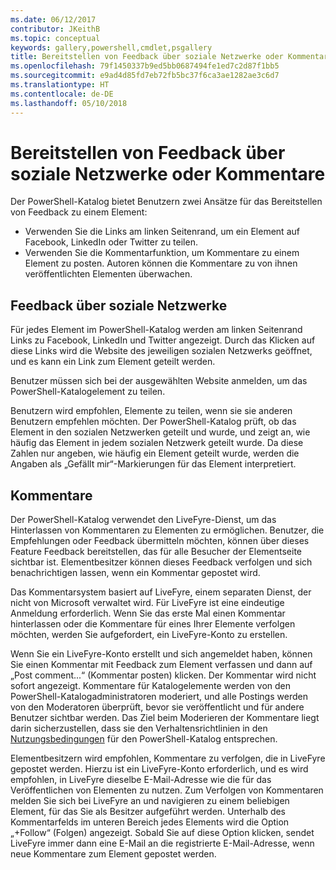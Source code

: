 ```yaml
---
ms.date: 06/12/2017
contributor: JKeithB
ms.topic: conceptual
keywords: gallery,powershell,cmdlet,psgallery
title: Bereitstellen von Feedback über soziale Netzwerke oder Kommentare
ms.openlocfilehash: 79f1450337b9ed5bb0687494fe1ed7c2d87f1bb5
ms.sourcegitcommit: e9ad4d85fd7eb72fb5bc37f6ca3ae1282ae3c6d7
ms.translationtype: HT
ms.contentlocale: de-DE
ms.lasthandoff: 05/10/2018
---
```

# <a name="providing-feedback-via-social-media-or-comments"></a>Bereitstellen von Feedback über soziale Netzwerke oder Kommentare

Der PowerShell-Katalog bietet Benutzern zwei Ansätze für das Bereitstellen von Feedback zu einem Element:

- Verwenden Sie die Links am linken Seitenrand, um ein Element auf Facebook, LinkedIn oder Twitter zu teilen.
- Verwenden Sie die Kommentarfunktion, um Kommentare zu einem Element zu posten. Autoren können die Kommentare zu von ihnen veröffentlichten Elementen überwachen.

## <a name="social-media-feedback"></a>Feedback über soziale Netzwerke

Für jedes Element im PowerShell-Katalog werden am linken Seitenrand Links zu Facebook, LinkedIn und Twitter angezeigt.
Durch das Klicken auf diese Links wird die Website des jeweiligen sozialen Netzwerks geöffnet, und es kann ein Link zum Element geteilt werden.

Benutzer müssen sich bei der ausgewählten Website anmelden, um das PowerShell-Katalogelement zu teilen.

Benutzern wird empfohlen, Elemente zu teilen, wenn sie sie anderen Benutzern empfehlen möchten.
Der PowerShell-Katalog prüft, ob das Element in den sozialen Netzwerken geteilt und wurde, und zeigt an, wie häufig das Element in jedem sozialen Netzwerk geteilt wurde.
Da diese Zahlen nur angeben, wie häufig ein Element geteilt wurde, werden die Angaben als „Gefällt mir“-Markierungen für das Element interpretiert.


## <a name="comments"></a>Kommentare

Der PowerShell-Katalog verwendet den LiveFyre-Dienst, um das Hinterlassen von Kommentaren zu Elementen zu ermöglichen.
Benutzer, die Empfehlungen oder Feedback übermitteln möchten, können über dieses Feature Feedback bereitstellen, das für alle Besucher der Elementseite sichtbar ist.
Elementbesitzer können dieses Feedback verfolgen und sich benachrichtigen lassen, wenn ein Kommentar gepostet wird.

Das Kommentarsystem basiert auf LiveFyre, einem separaten Dienst, der nicht von Microsoft verwaltet wird. Für LiveFyre ist eine eindeutige Anmeldung erforderlich.
Wenn Sie das erste Mal einen Kommentar hinterlassen oder die Kommentare für eines Ihrer Elemente verfolgen möchten, werden Sie aufgefordert, ein LiveFyre-Konto zu erstellen.

Wenn Sie ein LiveFyre-Konto erstellt und sich angemeldet haben, können Sie einen Kommentar mit Feedback zum Element verfassen und dann auf „Post comment...“ (Kommentar posten) klicken. Der Kommentar wird nicht sofort angezeigt.
Kommentare für Katalogelemente werden von den PowerShell-Katalogadministratoren moderiert, und alle Postings werden von den Moderatoren überprüft, bevor sie veröffentlicht und für andere Benutzer sichtbar werden.
Das Ziel beim Moderieren der Kommentare liegt darin sicherzustellen, dass sie den Verhaltensrichtlinien in den [Nutzungsbedingungen](https://www.powershellgallery.com/policies/Terms) für den PowerShell-Katalog entsprechen.

Elementbesitzern wird empfohlen, Kommentare zu verfolgen, die in LiveFyre gepostet werden.
Hierzu ist ein LiveFyre-Konto erforderlich, und es wird empfohlen, in LiveFyre dieselbe E-Mail-Adresse wie die für das Veröffentlichen von Elementen zu nutzen.
Zum Verfolgen von Kommentaren melden Sie sich bei LiveFyre an und navigieren zu einem beliebigen Element, für das Sie als Besitzer aufgeführt werden.
Unterhalb des Kommentarfelds im unteren Bereich jedes Elements wird die Option „+Follow“ (Folgen) angezeigt.
Sobald Sie auf diese Option klicken, sendet LiveFyre immer dann eine E-Mail an die registrierte E-Mail-Adresse, wenn neue Kommentare zum Element gepostet werden.